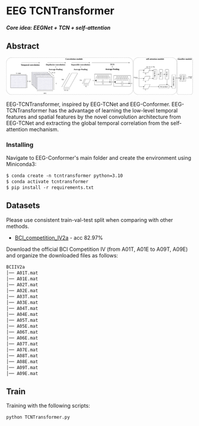 # EEG TCNTransformer

##### Core idea: EEGNet + TCN + self-attention

## Abstract
![Network Architecture](/visualization/Fig1.png)

EEG-TCNTransformer, inspired by EEG-TCNet and EEG-Conformer. EEG-TCNTransformer has the advantage of learning the low-level temporal features and spatial features by the novel convolution architecture from EEG-TCNet and extracting the global temporal correlation from the self-attention mechanism.

### Installing
Navigate to EEG-Conformer's main folder and create the environment using Miniconda3:
```
$ conda create -n tcntransformer python=3.10
$ conda activate tcntransformer 
$ pip install -r requirements.txt
```


## Datasets
Please use consistent train-val-test split when comparing with other methods.
- [BCI_competition_IV2a](https://bnci-horizon-2020.eu/database/data-sets) - acc 82.97%

Download the official BCI Competition IV (from A01T, A01E to A09T, A09E) and organize the downloaded files as follows:
``` 
BCIIV2a
│── A01T.mat
│── A01E.mat
│── A02T.mat
│── A02E.mat
│── A03T.mat
│── A03E.mat
│── A04T.mat
│── A04E.mat
│── A05T.mat
│── A05E.mat
│── A06T.mat
│── A06E.mat
│── A07T.mat
│── A07E.mat
│── A08T.mat
│── A08E.mat
│── A09T.mat
│── A09E.mat
```

## Train
Training with the following scripts:
```
python TCNTransformer.py
```